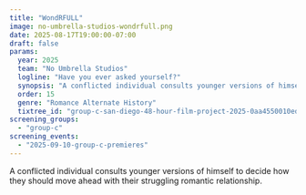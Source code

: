 ```yaml
---
title: "WondRFULL"
image: no-umbrella-studios-wondrfull.png
date: 2025-08-17T19:00:00-07:00
draft: false
params:
  year: 2025
  team: "No Umbrella Studios"
  logline: "Have you ever asked yourself?"
  synopsis: "A conflicted individual consults younger versions of himself to decide how they should move ahead with their struggling romantic relationship. "
  order: 15
  genre: "Romance Alternate History"
  tixtree_id: "group-c-san-diego-48-hour-film-project-2025-0aa4550010ed"
screening_groups:
  - "group-c"
screening_events:
  - "2025-09-10-group-c-premieres"
---
```


A conflicted individual consults younger versions of himself to decide how they should move ahead with their struggling romantic relationship. 
